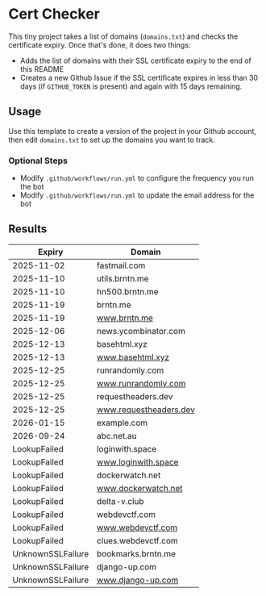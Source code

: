 # Cert Checker

This tiny project takes a list of domains (`domains.txt`) and checks the certificate expiry. Once that's done, it does two things:

- Adds the list of domains with their SSL certificate expiry to the end of this README
- Creates a new Github Issue if the SSL certificate expires in less than 30 days (if `GITHUB_TOKEN` is present) and again with 15 days remaining.


## Usage

Use this template to create a version of the project in your Github account, then edit `domains.txt` to set up the domains you want to track.


### Optional Steps

- Modify `.github/workflows/run.yml` to configure the frequency you run the bot
- Modify `.github/workflows/run.yml` to update the email address for the bot

## Results

| Expiry    | Domain   |
|-----------|----------|
| 2025-11-02 | fastmail.com |
| 2025-11-10 | utils.brntn.me |
| 2025-11-10 | hn500.brntn.me |
| 2025-11-19 | brntn.me |
| 2025-11-19 | www.brntn.me |
| 2025-12-06 | news.ycombinator.com |
| 2025-12-13 | basehtml.xyz |
| 2025-12-13 | www.basehtml.xyz |
| 2025-12-25 | runrandomly.com |
| 2025-12-25 | www.runrandomly.com |
| 2025-12-25 | requestheaders.dev |
| 2025-12-25 | www.requestheaders.dev |
| 2026-01-15 | example.com |
| 2026-09-24 | abc.net.au |
| LookupFailed | loginwith.space |
| LookupFailed | www.loginwith.space |
| LookupFailed | dockerwatch.net |
| LookupFailed | www.dockerwatch.net |
| LookupFailed | delta-v.club |
| LookupFailed | webdevctf.com |
| LookupFailed | www.webdevctf.com |
| LookupFailed | clues.webdevctf.com |
| UnknownSSLFailure | bookmarks.brntn.me |
| UnknownSSLFailure | django-up.com |
| UnknownSSLFailure | www.django-up.com |
